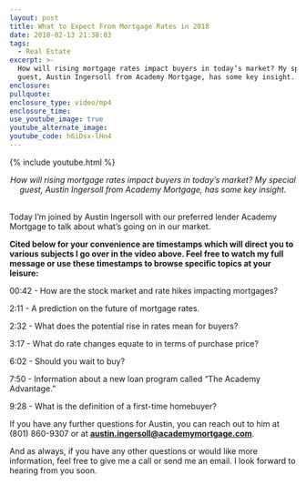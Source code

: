 ```yaml
---
layout: post
title: What to Expect From Mortgage Rates in 2018
date: 2018-02-13 21:38:03
tags:
  - Real Estate
excerpt: >-
  How will rising mortgage rates impact buyers in today’s market? My special
  guest, Austin Ingersoll from Academy Mortgage, has some key insight.
enclosure:
pullquote:
enclosure_type: video/mp4
enclosure_time:
use_youtube_image: true
youtube_alternate_image:
youtube_code: h6iDsx-lHn4
---
```


{% include youtube.html %}

<center><em>How will rising mortgage rates impact buyers in today&rsquo;s market? My special guest, Austin Ingersoll from Academy Mortgage, has some key insight.</em></center>

<center>&nbsp;</center>

Today I’m joined by Austin Ingersoll with our preferred lender Academy Mortgage to talk about what’s going on in our market.

**Cited below for your convenience are timestamps which will direct you to various subjects I go over in the video above. Feel free to watch my full message or use these timestamps to browse specific topics at your leisure:**

00:42 - How are the stock market and rate hikes impacting mortgages?

2:11 - A prediction on the future of mortgage rates.

2:32 - What does the potential rise in rates mean for buyers?

3:17 - What do rate changes equate to in terms of purchase price?

6:02 - Should you wait to buy?&nbsp;

7:50 - Information about a new loan program called “The Academy Advantage.”

9:28 - What is the definition of a first-time homebuyer?

If you have any further questions for Austin, you can reach out to him at (801) 860-9307 or at **[austin.ingersoll@academymortgage.com](javascript:void(location.href='mailto:'+String.fromCharCode(97,117,115,116,105,110,46,105,110,103,101,114,115,111,108,108,64,97,99,97,100,101,109,121,109,111,114,116,103,97,103,101,46,99,111,109)))**.&nbsp;

And as always, if you have any other questions or would like more information, feel free to give me a call or send me an email. I look forward to hearing from you soon.<br>&nbsp;